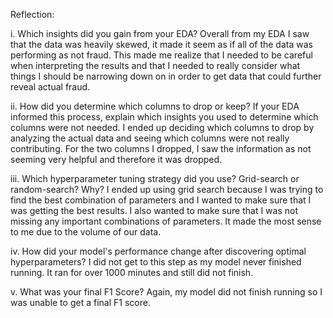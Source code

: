 Reflection:

i. Which insights did you gain from your EDA? 
Overall from my EDA I saw that the data was heavily skewed, it made it seem as if all of the data was performing as not fraud. This made me realize that I needed to be careful when interpreting the results and that I needed to really consider what things I should be narrowing down on in order to get data that could further reveal actual fraud. 

ii. How did you determine which columns to drop or keep? If your EDA informed this process, explain which insights you used to determine which columns were not needed. 
I ended up deciding which columns to drop by analyzing the actual data and seeing which columns were not really contributing. For the two columns I dropped, I saw the information as not seeming very helpful and therefore it was dropped. 

iii. Which hyperparameter tuning strategy did you use? Grid-search or random-search? Why? 
I ended up using grid search because I was trying to find the best combination of parameters and I wanted to make sure that I was getting the best results. I also wanted to make sure that I was not missing any important combinations of parameters. It made the most sense to me due to the volume of our data.

iv. How did your model's performance change after discovering optimal hyperparameters? 
I did not get to this step as my model never finished running. It ran for over 1000 minutes and still did not finish.

v. What was your final F1 Score? 
Again, my model did not finish running so I was unable to get a final F1 score.
